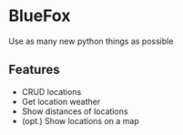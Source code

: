 # BlueFox

Use as many new python things as possible

## Features
* CRUD locations
* Get location weather
* Show distances of locations
* (opt.) Show locations on a map
